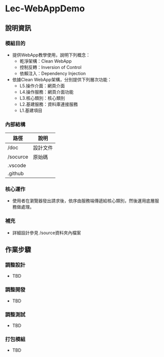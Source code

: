 # Lec-WebAppDemo

## 說明資訊
### 模組目的

* 提供WebApp教學使用，說明下列概念：
  * 乾淨架構：Clean WebApp
  * 控制反轉：Inversion of Control
  * 依賴注入：Dependency Injection  
* 依據Clean WebApp架構，分別提供下列層次功能：
  * L5.操作介面：網頁介面
  * L4.操作服務：網頁介面功能
  * L3.核心類別：核心類別
  * L2.基建服務：資料庫連接服務
  * L1.基建項目

### 內部結構

路徑     | 說明
-------- | ---
/doc     | 設計文件
/socurce | 原始碼
.vscode  |
.github  |

### 核心運作

* 使用者在瀏覽器發出請求後，依序由服務端傳遞給核心類別，然後運用底層服務做處理。

### 補充

* 詳細設計參見 /source資料夾內檔案

## 作業步驟

### 調整設計      

* TBD

### 調整開發

* TBD

### 調整測試

* TBD

### 打包模組

* TBD
